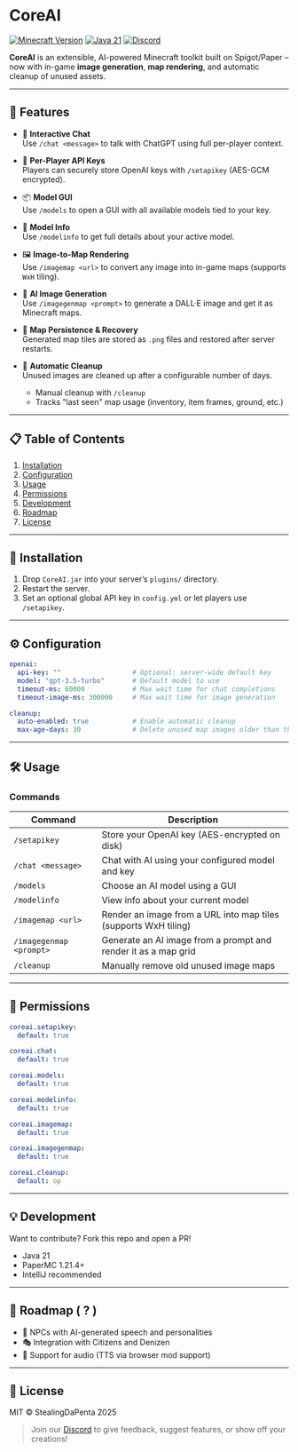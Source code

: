 # CoreAI

[![Minecraft Version](https://img.shields.io/badge/Minecraft-1.21.4-blue)](https://papermc.io/)
[![Java 21](https://img.shields.io/badge/Java-21-orange)](https://openjdk.java.net/projects/jdk/21/)
[![Discord](https://img.shields.io/badge/Discord-Join%20Discord-brightgreen?logo=discord)](https://discord.com/invite/Zgds9u353N)

**CoreAI** is an extensible, AI-powered Minecraft toolkit built on Spigot/Paper – now with in-game **image generation**, **map rendering**, and automatic
cleanup of unused assets.

---

## 🚀 Features

- 💬 **Interactive Chat**  
  Use `/chat <message>` to talk with ChatGPT using full per-player context.

- 🔐 **Per-Player API Keys**  
  Players can securely store OpenAI keys with `/setapikey` (AES-GCM encrypted).

- 📦 **Model GUI**  
  Use `/models` to open a GUI with all available models tied to your key.

- 📄 **Model Info**  
  Use `/modelinfo` to get full details about your active model.

- 🖼️ **Image-to-Map Rendering**  
  Use `/imagemap <url>` to convert any image into in-game maps (supports `WxH` tiling).

- 🎨 **AI Image Generation**  
  Use `/imagegenmap <prompt>` to generate a DALL·E image and get it as Minecraft maps.

- 💾 **Map Persistence & Recovery**  
  Generated map tiles are stored as `.png` files and restored after server restarts.

- 🧹 **Automatic Cleanup**  
  Unused images are cleaned up after a configurable number of days.
  - Manual cleanup with `/cleanup`
  - Tracks "last seen" map usage (inventory, item frames, ground, etc.)

---

## 📋 Table of Contents
1. [Installation](#installation)
2. [Configuration](#configuration)
3. [Usage](#usage)
4. [Permissions](#permissions)
5. [Development](#development)
6. [Roadmap](#roadmap)
7. [License](#license)

---

## 🔧 Installation

1. Drop `CoreAI.jar` into your server’s `plugins/` directory.
2. Restart the server.
3. Set an optional global API key in `config.yml` or let players use `/setapikey`.

---

## ⚙️ Configuration

```yaml
openai:
  api-key: ""                  # Optional: server-wide default key
  model: "gpt-3.5-turbo"       # Default model to use
  timeout-ms: 60000            # Max wait time for chat completions
  timeout-image-ms: 300000     # Max wait time for image generation

cleanup:
  auto-enabled: true           # Enable automatic cleanup
  max-age-days: 30             # Delete unused map images older than this
````

---

## 🛠️ Usage

### Commands

| Command                 | Description                                                     |
|-------------------------|-----------------------------------------------------------------|
| `/setapikey`            | Store your OpenAI key (AES-encrypted on disk)                   |
| `/chat <message>`       | Chat with AI using your configured model and key                |
| `/models`               | Choose an AI model using a GUI                                  |
| `/modelinfo`            | View info about your current model                              |
| `/imagemap <url>`       | Render an image from a URL into map tiles (supports WxH tiling) |
| `/imagegenmap <prompt>` | Generate an AI image from a prompt and render it as a map grid  |
| `/cleanup`              | Manually remove old unused image maps                           |

---

## 🔐 Permissions

```yaml
coreai.setapikey:
  default: true

coreai.chat:
  default: true

coreai.models:
  default: true

coreai.modelinfo:
  default: true

coreai.imagemap:
  default: true

coreai.imagegenmap:
  default: true

coreai.cleanup:
  default: op
```

---

## 💡 Development

Want to contribute? Fork this repo and open a PR!

* Java 21
* PaperMC 1.21.4+
* IntelliJ recommended

---

## 🔮 Roadmap ( ? )

* 🤖 NPCs with AI-generated speech and personalities
* 🎭 Integration with Citizens and Denizen
* 💬 Support for audio (TTS via browser mod support)

---

## 📄 License

MIT © StealingDaPenta 2025

> Join our [Discord](https://www.stealingdapenta.be) to give feedback, suggest features, or show off your creations!